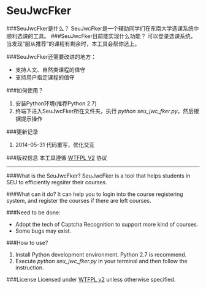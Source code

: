 SeuJwcFker
============

###SeuJwcFker是什么？
SeuJwcFker是一个辅助同学们在东南大学选课系统中顺利选课的工具。
###SeuJwcFker目前能实现什么功能？
可以登录选课系统，当发现“服从推荐”的课程有剩余时，本工具会帮你选上。

###SeuJwcFker还需要改进的地方：
* 支持人文、自然类课程的值守
* 支持用户指定课程的值守


###如何使用？
1. 安装Python环境(推荐Python 2.7)
2. 终端下进入SeuJwcFker所在文件夹，执行 *python seu_jwc_fker.py*，然后根据提示操作

###更新记录
1. 2014-05-31 代码重写，优化交互

###版权信息
本工具遵循 [WTFPL V2](http://www.wtfpl.net/txt/copying/) 协议

***

###What is the SeuJwcFker?
SeuJwcFker is a tool that helps  students in SEU to efficiently regsiter their courses.


###What can it do?
It can help you to login into the course registering system, and register the courses if there are left courses.

###Need to be done:
* Adopt the tech of Captcha Recognition to support more kind of courses.
* Some bugs may exist.

###How to use? 
1. Install Python development environment. Python 2.7 is recommend.
2. Execute *python seu_jwc_fker.py* in your terminal and then follow the instruction.

###License
Licensed under [WTFPL v2](http://www.wtfpl.net/txt/copying/) unless otherwise specified.






